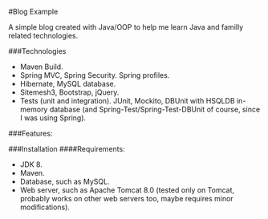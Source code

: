 #Blog Example

A simple blog created with Java/OOP to help me learn Java and familly related technologies.

###Technologies
- Maven Build.
- Spring MVC, Spring Security. Spring profiles.
- Hibernate, MySQL database.
- Sitemesh3, Bootstrap, jQuery.
- Tests (unit and integration). JUnit, Mockito, DBUnit with HSQLDB in-memory database (and Spring-Test/Spring-Test-DBUnit of course, since I was using Spring).

###Features:


###Installation
####Requirements:
- JDK 8.
- Maven.
- Database, such as MySQL.
- Web server, such as Apache Tomcat 8.0 (tested only on Tomcat, probably works on other web servers too, maybe requires minor modifications).
